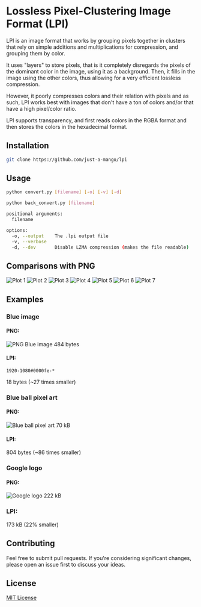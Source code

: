 # Lossless Pixel-Clustering Image Format (LPI)

LPI is an image format that works by grouping pixels together in clusters that rely on simple additions and multiplications for compression, and grouping them by color.

It uses "layers" to store pixels, that is it completely disregards the pixels of the dominant color in the image, using it as a background. Then, it fills in the image using the other colors, thus allowing for a very efficient lossless compression.

However, it poorly compresses colors and their relation with pixels and as such, LPI works best with images that don't have a ton of colors and/or that have a high pixel/color ratio.

LPI supports transparency, and first reads colors in the RGBA format and then stores the colors in the hexadecimal format.

## Installation

```bash
git clone https://github.com/just-a-mango/lpi
```

## Usage

```sh
python convert.py [filename] [-o] [-v] [-d]

python back_convert.py [filename]

positional arguments:
  filename

options:
  -o, --output    The .lpi output file
  -v, --verbose
  -d, --dev       Disable LZMA compression (makes the file readable)
```

## Comparisons with PNG
![Plot 1](plots/fig1.png)
![Plot 2](plots/fig2.png)
![Plot 3](plots/fig3.png)
![Plot 4](plots/fig4.png)
![Plot 5](plots/fig5.png)
![Plot 6](plots/fig6.png)
![Plot 7](plots/fig7.png)

## Examples
### Blue image
#### PNG:
![PNG Blue image](test-images/blue.png)
484 bytes
#### LPI:
```
1920-1080#0000fe-*
```
18 bytes (~27 times smaller)

### Blue ball pixel art
#### PNG:
![Blue ball pixel art](test-images/blue_ball_pixel_art.png)
70 kB
#### LPI:
804 bytes (~86 times smaller)

### Google logo
#### PNG:
![Google logo](test-images/google_logo.png)
222 kB
### LPI:
173 kB (22% smaller)


## Contributing

Feel free to submit pull requests. If you're considering significant changes, please open an issue first to discuss your ideas.

## License

[MIT License](LICENSE)